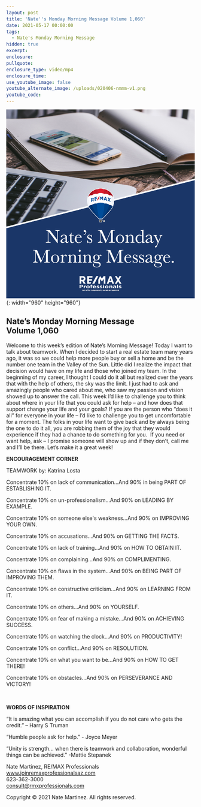 ```yaml
---
layout: post
title: 'Nate''s Monday Morning Message Volume 1,060'
date: 2021-05-17 00:00:00
tags:
  - Nate's Monday Morning Message
hidden: true
excerpt:
enclosure:
pullquote:
enclosure_type: video/mp4
enclosure_time:
use_youtube_image: false
youtube_alternate_image: /uploads/020406-nmmm-v1.png
youtube_code:
---
```

![](/uploads/020406-nmmm-v1-1.png){: width="960" height="960"}

## **Nate’s Monday Morning Message<br>Volume 1,060**

Welcome to this week’s edition of Nate’s Morning Message\! Today I want to talk about teamwork. When I decided to start a real estate team many years ago, it was so we could help more people buy or sell a home and be the number one team in the Valley of the Sun. Little did I realize the impact that decision would have on my life and those who joined my team. In the beginning of my career, I thought I could do it all but realized over the years that with the help of others, the sky was the limit. I just had to ask and amazingly people who cared about me, who saw my passion and vision showed up to answer the call. This week I’d like to challenge you to think about where in your life that you could ask for help – and how does that support change your life and your goals? If you are the person who “does it all” for everyone in your life – I’d like to challenge you to get uncomfortable for a moment. The folks in your life want to give back and by always being the one to do it all, you are robbing them of the joy that they would experience if they had a chance to do something for you. &nbsp;If you need or want help, ask – I promise someone will show up and if they don’t, call me and I’ll be there. Let’s make it a great week\!

**ENCOURAGEMENT CORNER**

TEAMWORK by: Katrina Losta&nbsp;

Concentrate 10% on lack of communication...And 90% in being PART OF ESTABLISHING IT.&nbsp;

Concentrate 10% on un-professionalism...And 90% on LEADING BY EXAMPLE.

Concentrate 10% on someone else's weakness...And 90% on IMPROVING YOUR OWN.

Concentrate 10% on accusations...And 90% on GETTING THE FACTS.&nbsp;

Concentrate 10% on lack of training...And 90% on HOW TO OBTAIN IT.&nbsp;

Concentrate 10% on complaining...And 90% on COMPLIMENTING.&nbsp;

Concentrate 10% on flaws in the system...And 90% on BEING PART OF IMPROVING THEM.&nbsp;

Concentrate 10% on constructive criticism...And 90% on LEARNING FROM IT.&nbsp;

Concentrate 10% on others...And 90% on YOURSELF.&nbsp;

Concentrate 10% on fear of making a mistake...And 90% on ACHIEVING SUCCESS.

Concentrate 10% on watching the clock...And 90% on PRODUCTIVITY\!&nbsp;

Concentrate 10% on conflict...And 90% on RESOLUTION.&nbsp;

Concentrate 10% on what you want to be...And 90% on HOW TO GET THERE\!

Concentrate 10% on obstacles...And 90% on PERSEVERANCE AND VICTORY\!

&nbsp;

**WORDS OF INSPIRATION**

“It is amazing what you can accomplish if you do not care who gets the credit.” – Harry S Truman

“Humble people ask for help.” - Joyce Meyer

“Unity is strength... when there is teamwork and collaboration, wonderful things can be achieved.” -Mattie Stepanek

Nate Martinez, RE/MAX Professionals<br>www.joinremaxprofessionalsaz.com<br>623-362-3000<br>consult@rmxprofessionals.com

Copyright &copy; 2021 Nate Martinez. All rights reserved.
